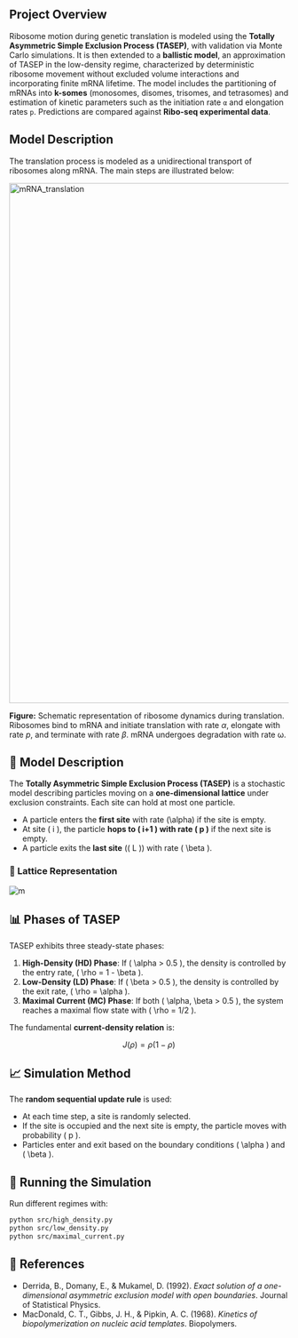 ## Project Overview

Ribosome motion during genetic translation is modeled using the **Totally Asymmetric Simple Exclusion Process (TASEP)**, with validation via Monte Carlo simulations. It is then extended to a **ballistic model**, an approximation of TASEP in the low-density regime, characterized by deterministic ribosome movement without excluded volume interactions and incorporating finite mRNA lifetime. The model includes the partitioning of mRNAs into **k-somes** (monosomes, disomes, trisomes, and tetrasomes) and estimation of kinetic parameters such as the initiation rate `α` and elongation rates `p`. Predictions are compared against **Ribo-seq experimental data**.

## Model Description

The translation process is modeled as a unidirectional transport of ribosomes along mRNA. The main steps are illustrated below:

<img width="2986" height="936" alt="mRNA_translation" src="https://github.com/user-attachments/assets/c4e2e0f4-0b73-42af-8767-7b5610716897" />

**Figure:** Schematic representation of ribosome dynamics during translation. Ribosomes bind to mRNA and initiate translation with rate *α*,  elongate with rate *p*, and terminate with rate *β*. mRNA undergoes degradation with rate ω.


## **📜 Model Description**
The **Totally Asymmetric Simple Exclusion Process (TASEP)** is a stochastic model describing particles moving on a **one-dimensional lattice** under exclusion constraints. Each site can hold at most one particle.

- A particle enters the **first site** with rate \(\alpha\) if the site is empty.
- At site \( i \), the particle **hops to \( i+1 \) with rate \( p \)** if the next site is empty.
- A particle exits the **last site** (\( L \)) with rate \( \beta \).

### **🔹 Lattice Representation**
![m<img width="2986" height="936" alt="mRNA_translation" src="https://github.com/user-attachments/assets/40ec932f-7b77-4580-aa67-f68f3fa1dffb" />
](https://github.com/user-attachments/assets/cca1b584-dd40-4bc1-b125-80ab835de9ce)

## **📊 Phases of TASEP**
TASEP exhibits three steady-state phases:

1. **High-Density (HD) Phase**: If \( \alpha > 0.5 \), the density is controlled by the entry rate, \( \rho = 1 - \beta \).
2. **Low-Density (LD) Phase**: If \( \beta > 0.5 \), the density is controlled by the exit rate, \( \rho = \alpha \).
3. **Maximal Current (MC) Phase**: If both \( \alpha, \beta > 0.5 \), the system reaches a maximal flow state with \( \rho = 1/2 \).

The fundamental **current-density relation** is:

$$
J(\rho) = \rho(1 - \rho)
$$

## **📈 Simulation Method**
The **random sequential update rule** is used:
- At each time step, a site is randomly selected.
- If the site is occupied and the next site is empty, the particle moves with probability \( p \).
- Particles enter and exit based on the boundary conditions \( \alpha \) and \( \beta \).

## **🚀 Running the Simulation**
Run different regimes with:
```bash
python src/high_density.py
python src/low_density.py
python src/maximal_current.py
```

## **📄 References**
- Derrida, B., Domany, E., & Mukamel, D. (1992). *Exact solution of a one-dimensional asymmetric exclusion model with open boundaries*. Journal of Statistical Physics.
- MacDonald, C. T., Gibbs, J. H., & Pipkin, A. C. (1968). *Kinetics of biopolymerization on nucleic acid templates*. Biopolymers.




